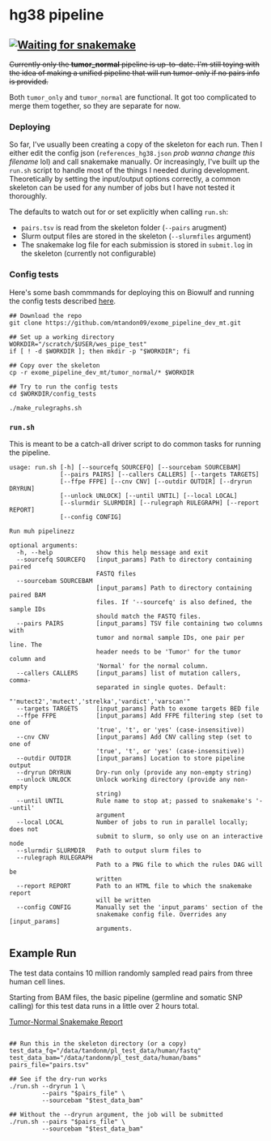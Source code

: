 # hg38 pipeline
<a href="https://imgflip.com/i/51zfhx"><img src="https://i.imgflip.com/51zfhx.jpg" title="Waiting for snakemake"/></a>
-------------------------------------------------
~~Currently only the **tumor_normal** pipeline is up-to-date. I'm still toying with the idea of making a unified pipeline that will run tumor-only if no pairs info is provided.~~

Both `tumor_only` and `tumor_normal` are functional.  It got too complicated to merge them together, so they are separate for now.

### Deploying
So far, I've usually been creating a copy of the skeleton for each run. Then I either edit the config json (`references_hg38.json` *prob wanna change this filename* lol) and call snakemake manually. Or increasingly, I've built up the `run.sh` script to handle most of the things I needed during development.  Theoretically by setting the input/output options correctly, a common skeleton can be used for any number of jobs but I have not tested it thoroughly.

The defaults to watch out for or set explicitly when calling `run.sh`:
- `pairs.tsv` is read from the skeleton folder (`--pairs` arugment)
- Slurm output files are stored in the skeleton (`--slurmfiles` argument)
- The snakemake log file for each submission is stored in `submit.log` in the skeleton (currently not configurable)

### Config tests
Here's some bash commmands for deploying this on Biowulf and running the config tests described [here](https://github.com/mtandon09/exome_pipeline_dev_mt/tree/main/tumor_normal/config_tests).
```
## Download the repo
git clone https://github.com/mtandon09/exome_pipeline_dev_mt.git

## Set up a working directory
WORKDIR="/scratch/$USER/wes_pipe_test"
if [ ! -d $WORKDIR ]; then mkdir -p "$WORKDIR"; fi

## Copy over the skeleton
cp -r exome_pipeline_dev_mt/tumor_normal/* $WORKDIR

## Try to run the config tests
cd $WORKDIR/config_tests

./make_rulegraphs.sh

```

### `run.sh`
This is meant to be a catch-all driver script to do common tasks for running the pipeline.

```
usage: run.sh [-h] [--sourcefq SOURCEFQ] [--sourcebam SOURCEBAM]
              [--pairs PAIRS] [--callers CALLERS] [--targets TARGETS]
              [--ffpe FFPE] [--cnv CNV] [--outdir OUTDIR] [--dryrun DRYRUN]
              [--unlock UNLOCK] [--until UNTIL] [--local LOCAL]
              [--slurmdir SLURMDIR] [--rulegraph RULEGRAPH] [--report REPORT]
              [--config CONFIG]

Run muh pipelinezz

optional arguments:
  -h, --help            show this help message and exit
  --sourcefq SOURCEFQ   [input_params] Path to directory containing paired
                        FASTQ files
  --sourcebam SOURCEBAM
                        [input_params] Path to directory containing paired BAM
                        files. If '--sourcefq' is also defined, the sample IDs
                        should match the FASTQ files.
  --pairs PAIRS         [input_params] TSV file containing two columns with
                        tumor and normal sample IDs, one pair per line. The
                        header needs to be 'Tumor' for the tumor column and
                        'Normal' for the normal column.
  --callers CALLERS     [input_params] list of mutation callers, comma-
                        separated in single quotes. Default:
                        "'mutect2','mutect','strelka','vardict','varscan'"
  --targets TARGETS     [input_params] Path to exome targets BED file
  --ffpe FFPE           [input_params] Add FFPE filtering step (set to one of
                        'true', 't', or 'yes' (case-insensitive))
  --cnv CNV             [input_params] Add CNV calling step (set to one of
                        'true', 't', or 'yes' (case-insensitive))
  --outdir OUTDIR       [input_params] Location to store pipeline output
  --dryrun DRYRUN       Dry-run only (provide any non-empty string)
  --unlock UNLOCK       Unlock working directory (provide any non-empty
                        string)
  --until UNTIL         Rule name to stop at; passed to snakemake's '--until'
                        argument
  --local LOCAL         Number of jobs to run in parallel locally; does not
                        submit to slurm, so only use on an interactive node
  --slurmdir SLURMDIR   Path to output slurm files to
  --rulegraph RULEGRAPH
                        Path to a PNG file to which the rules DAG will be
                        written
  --report REPORT       Path to an HTML file to which the snakemake report
                        will be written
  --config CONFIG       Manually set the 'input_params' section of the
                        snakemake config file. Overrides any [input_params]
                        arguments.
```

## Example Run
The test data contains 10 million randomly sampled read pairs from three human cell lines.

Starting from BAM files, the basic pipeline (germline and somatic SNP calling) for this test data runs in a little over 2 hours total. 

[Tumor-Normal Snakemake Report](tumor_normal/skeleton/report.html)

```

## Run this in the skeleton directory (or a copy)
test_data_fq="/data/tandonm/pl_test_data/human/fastq"
test_data_bam="/data/tandonm/pl_test_data/human/bams"
pairs_file="pairs.tsv"

## See if the dry-run works
./run.sh --dryrun 1 \
         --pairs "$pairs_file" \
         --sourcebam "$test_data_bam"

## Without the --dryrun argument, the job will be submitted
./run.sh --pairs "$pairs_file" \
         --sourcebam "$test_data_bam"

```


